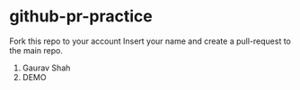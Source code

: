# github-pr-practice
Fork this repo to your account
Insert your name and create a pull-request to the main repo.

1. Gaurav Shah
2. DEMO
